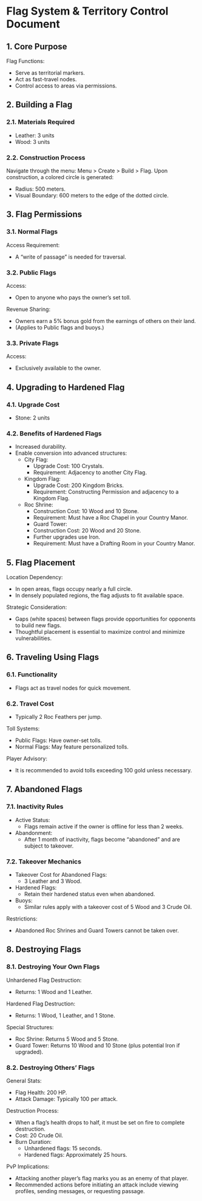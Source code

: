 # Flag System & Territory Control Document

## 1. Core Purpose

Flag Functions:

- Serve as territorial markers.
- Act as fast-travel nodes.
- Control access to areas via permissions.

## 2. Building a Flag

### 2.1. Materials Required

- Leather: 3 units
- Wood: 3 units

### 2.2. Construction Process

Navigate through the menu: Menu > Create > Build > Flag.
Upon construction, a colored circle is generated:

- Radius: 500 meters.
- Visual Boundary: 600 meters to the edge of the dotted circle.

## 3. Flag Permissions

### 3.1. Normal Flags

Access Requirement:

- A “write of passage” is needed for traversal.

### 3.2. Public Flags

Access:

- Open to anyone who pays the owner’s set toll.

Revenue Sharing:

- Owners earn a 5% bonus gold from the earnings of others on their land.
- (Applies to Public flags and buoys.)

### 3.3. Private Flags

Access:

- Exclusively available to the owner.

## 4. Upgrading to Hardened Flag

### 4.1. Upgrade Cost

- Stone: 2 units

### 4.2. Benefits of Hardened Flags

- Increased durability.
- Enable conversion into advanced structures:
  - City Flag:
    - Upgrade Cost: 100 Crystals.
    - Requirement: Adjacency to another City Flag.
  - Kingdom Flag:
    - Upgrade Cost: 200 Kingdom Bricks.
    - Requirement: Constructing Permission and adjacency to a Kingdom Flag.
  - Roc Shrine:
    - Construction Cost: 10 Wood and 10 Stone.
    - Requirement: Must have a Roc Chapel in your Country Manor.
    - Guard Tower:
    - Construction Cost: 20 Wood and 20 Stone.
    - Further upgrades use Iron.
    - Requirement: Must have a Drafting Room in your Country Manor.

## 5. Flag Placement

Location Dependency:

- In open areas, flags occupy nearly a full circle.
- In densely populated regions, the flag adjusts to fit available space.

Strategic Consideration:

- Gaps (white spaces) between flags provide opportunities for opponents to build new flags.
- Thoughtful placement is essential to maximize control and minimize vulnerabilities.

## 6. Traveling Using Flags

### 6.1. Functionality

- Flags act as travel nodes for quick movement.

### 6.2. Travel Cost

- Typically 2 Roc Feathers per jump.

Toll Systems:

- Public Flags: Have owner-set tolls.
- Normal Flags: May feature personalized tolls.

Player Advisory:

- It is recommended to avoid tolls exceeding 100 gold unless necessary.

## 7. Abandoned Flags

### 7.1. Inactivity Rules

- Active Status:
  - Flags remain active if the owner is offline for less than 2 weeks.
- Abandonment:
  - After 1 month of inactivity, flags become “abandoned” and are subject to takeover.

### 7.2. Takeover Mechanics

- Takeover Cost for Abandoned Flags:
  - 3 Leather and 3 Wood.
- Hardened Flags:
  - Retain their hardened status even when abandoned.
- Buoys:
  - Similar rules apply with a takeover cost of 5 Wood and 3 Crude Oil.

Restrictions:

- Abandoned Roc Shrines and Guard Towers cannot be taken over.

## 8. Destroying Flags

### 8.1. Destroying Your Own Flags

Unhardened Flag Destruction:

- Returns: 1 Wood and 1 Leather.

Hardened Flag Destruction:

- Returns: 1 Wood, 1 Leather, and 1 Stone.

Special Structures:

- Roc Shrine: Returns 5 Wood and 5 Stone.
- Guard Tower: Returns 10 Wood and 10 Stone (plus potential Iron if upgraded).

### 8.2. Destroying Others’ Flags

General Stats:

- Flag Health: 200 HP.
- Attack Damage: Typically 100 per attack.

Destruction Process:

- When a flag’s health drops to half, it must be set on fire to complete destruction.
- Cost: 20 Crude Oil.
- Burn Duration:
  - Unhardened flags: 15 seconds.
  - Hardened flags: Approximately 25 hours.

PvP Implications:

- Attacking another player’s flag marks you as an enemy of that player.
- Recommended actions before initiating an attack include viewing profiles, sending messages, or requesting passage.
